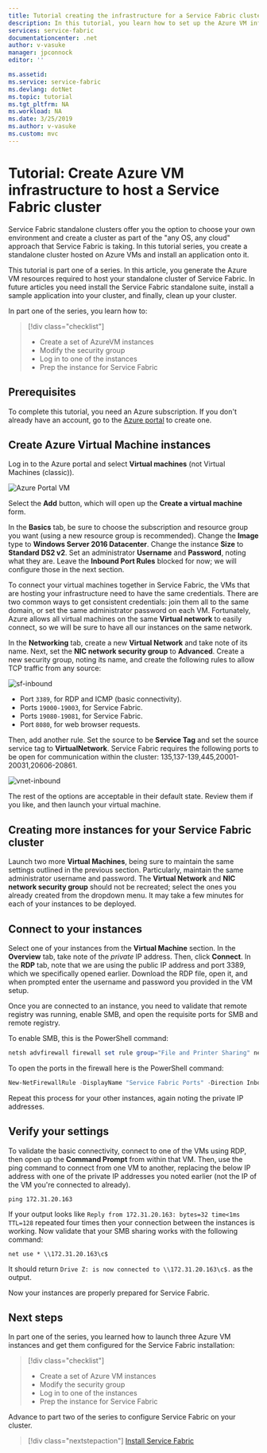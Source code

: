 ```yaml
---
title: Tutorial creating the infrastructure for a Service Fabric cluster on Azure VMs - Azure Service Fabric | Microsoft Docs
description: In this tutorial, you learn how to set up the Azure VM infrastructure to run a Service Fabric cluster.
services: service-fabric
documentationcenter: .net
author: v-vasuke
manager: jpconnock
editor: ''

ms.assetid: 
ms.service: service-fabric
ms.devlang: dotNet
ms.topic: tutorial
ms.tgt_pltfrm: NA
ms.workload: NA
ms.date: 3/25/2019
ms.author: v-vasuke
ms.custom: mvc
---
```

# Tutorial: Create Azure VM infrastructure to host a Service Fabric cluster

Service Fabric standalone clusters offer you the option to choose your own environment and create a cluster as part of the "any OS, any cloud" approach that Service Fabric is taking. In this tutorial series, you create a standalone cluster hosted on Azure VMs and install an application onto it.

This tutorial is part one of a series. In this article, you generate the Azure VM resources required to host your standalone cluster of Service Fabric. In future articles you need install the Service Fabric standalone suite, install a sample application into your cluster, and finally, clean up your cluster.

In part one of the series, you learn how to:

> [!div class="checklist"]
> * Create a set of AzureVM instances
> * Modify the security group
> * Log in to one of the instances
> * Prep the instance for Service Fabric

## Prerequisites

To complete this tutorial, you need an Azure subscription.  If you don't already have an account, go to the [Azure portal](https://portal.azure.com) to create one.

## Create Azure Virtual Machine instances

Log in to the Azure portal and select **Virtual machines** (not Virtual Machines (classic)).

![Azure Portal VM][az-console]

Select the **Add** button, which will open up the **Create a virtual machine** form.

In the **Basics** tab, be sure to choose the subscription and resource group you want (using a new resource group is recommended). Change the **Image** type to **Windows Server 2016 Datacenter**. Change the instance **Size** to **Standard DS2 v2**. Set an administrator **Username** and **Password**, noting what they are. Leave the **Inbound Port Rules** blocked for now; we will configure those in the next section.

To connect your virtual machines together in Service Fabric, the VMs that are hosting your infrastructure need to have the same credentials.  There are two common ways to get consistent credentials: join them all to the same domain, or set the same administrator password on each VM. Fortunately, Azure allows all virtual machines on the same **Virtual network** to easily connect, so we will be sure to have all our instances on the same network.

In the **Networking** tab, create a new **Virtual Network** and take note of its name. Next, set the **NIC network security group** to **Advanced**. Create a new security group, noting its name, and create the following rules to allow TCP traffic from any source:

![sf-inbound][sf-inbound]

* Port `3389`, for RDP and ICMP (basic connectivity).
* Ports `19000-19003`, for Service Fabric.
* Ports `19080-19081`, for Service Fabric.
* Port `8080`, for web browser requests.

Then, add another rule. Set the source to be **Service Tag** and set the source service tag to **VirtualNetwork**. Service Fabric requires the following ports to be open for communication within the cluster: 135,137-139,445,20001-20031,20606-20861.

![vnet-inbound][vnet-inbound]

The rest of the options are acceptable in their default state. Review them if you like, and then launch your virtual machine.

## Creating more instances for your Service Fabric cluster

Launch two more **Virtual Machines**, being sure to maintain the same settings outlined in the previous section. Particularly, maintain the same administrator username and password. The **Virtual Network** and **NIC network security group** should not be recreated; select the ones you already created from the dropdown menu. It may take a few minutes for each of your instances to be deployed.

## Connect to your instances

Select one of your instances from the **Virtual Machine** section. In the **Overview** tab, take note of the *private* IP address. Then, click **Connect**. In the **RDP** tab, note that we are using the public IP address and port 3389, which we specifically opened earlier. Download the RDP file, open it, and when prompted enter the username and password you provided in the VM setup.

Once you are connected to an instance, you need to validate that remote registry was running, enable SMB, and open the requisite ports for SMB and remote registry.

To enable SMB, this is the PowerShell command:

```powershell
netsh advfirewall firewall set rule group="File and Printer Sharing" new enable=Yes
```

To open the ports in the firewall here is the PowerShell command:

```powershell
New-NetFirewallRule -DisplayName "Service Fabric Ports" -Direction Inbound -Action Allow -RemoteAddress LocalSubnet -Protocol TCP -LocalPort 135, 137-139, 445
```

Repeat this process for your other instances, again noting the private IP addresses.

## Verify your settings

To validate the basic connectivity, connect to one of the VMs using RDP, then open up the **Command Prompt** from within that VM. Then, use the ping command to connect from one VM to another, replacing the below IP address with one of the private IP addresses you noted earlier (not the IP of the VM you're connected to already).

```
ping 172.31.20.163
```

If your output looks like `Reply from 172.31.20.163: bytes=32 time<1ms TTL=128` repeated four times then your connection between the instances is working.  Now validate that your SMB sharing works with the following command:

```
net use * \\172.31.20.163\c$
```

It should return `Drive Z: is now connected to \\172.31.20.163\c$.` as the output.


Now your instances are properly prepared for Service Fabric.

## Next steps

In part one of the series, you learned how to launch three Azure VM instances and get them configured for the Service Fabric installation:

> [!div class="checklist"]
> * Create a set of Azure VM instances
> * Modify the security group
> * Log in to one of the instances
> * Prep the instance for Service Fabric

Advance to part two of the series to configure Service Fabric on your cluster.

> [!div class="nextstepaction"]
> [Install Service Fabric](service-fabric-tutorial-standalone-create-service-fabric-cluster.md)

<!-- IMAGES -->
[az-console]: ./media/service-fabric-tutorial-standalone-azure-create-infrastructure/az-console.png
[sf-inbound]: ./media/service-fabric-tutorial-standalone-azure-create-infrastructure/sf-inbound.png
[vnet-inbound]: ./media/service-fabric-tutorial-standalone-azure-create-infrastructure/vnet-inbound.png